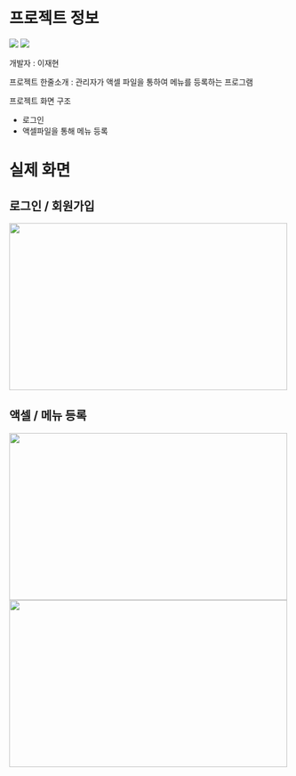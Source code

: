 # 프로젝트 정보

<a><img src="https://img.shields.io/badge/-Flutter-387ADF?style=flat-plastic&logo=Flutter&logoColor=white"/>
<img src="https://img.shields.io/badge/-Github-black?style=flat-plastic&logo=Github&logoColor=white"/></a>

개발자 : 이재현


프로젝트 한줄소개 : 관리자가 액셀 파일을 통하여 메뉴를 등록하는 프로그램


프로젝트 화면 구조
- 로그인
- 액셀파일을 통해 메뉴 등록


# 실제 화면
## 로그인 / 회원가입
<img src="https://github.com/have-a-meal/excel_have_a_meal/assets/77985708/3133aaa5-3d24-470e-b425-7998464e8d77.png"  width="500" height="300"/>

## 액셀 / 메뉴 등록
<img src="https://github.com/have-a-meal/excel_have_a_meal/assets/77985708/194f3c07-6ca8-4d3c-8fc7-d4552065529e.png"  width="500" height="300"/>
<img src="https://github.com/have-a-meal/excel_have_a_meal/assets/77985708/2b4f150e-513d-4412-9ff7-25dccf2f5415.png"  width="500" height="300"/>
